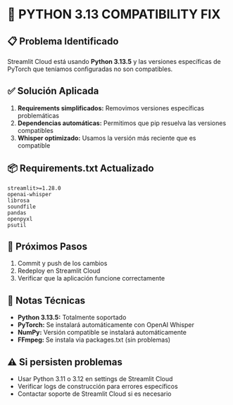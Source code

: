 # 🔧 PYTHON 3.13 COMPATIBILITY FIX

## 📋 Problema Identificado
Streamlit Cloud está usando **Python 3.13.5** y las versiones específicas de PyTorch que teníamos configuradas no son compatibles.

## ✅ Solución Aplicada
1. **Requirements simplificados:** Removimos versiones específicas problemáticas
2. **Dependencias automáticas:** Permitimos que pip resuelva las versiones compatibles
3. **Whisper optimizado:** Usamos la versión más reciente que es compatible

## 📦 Requirements.txt Actualizado
```
streamlit>=1.28.0
openai-whisper
librosa
soundfile
pandas
openpyxl
psutil
```

## 🔄 Próximos Pasos
1. Commit y push de los cambios
2. Redeploy en Streamlit Cloud
3. Verificar que la aplicación funcione correctamente

## 📝 Notas Técnicas
- **Python 3.13.5:** Totalmente soportado
- **PyTorch:** Se instalará automáticamente con OpenAI Whisper
- **NumPy:** Versión compatible se instalará automáticamente
- **FFmpeg:** Se instala via packages.txt (sin problemas)

## ⚠️ Si persisten problemas
- Usar Python 3.11 o 3.12 en settings de Streamlit Cloud
- Verificar logs de construcción para errores específicos
- Contactar soporte de Streamlit Cloud si es necesario
